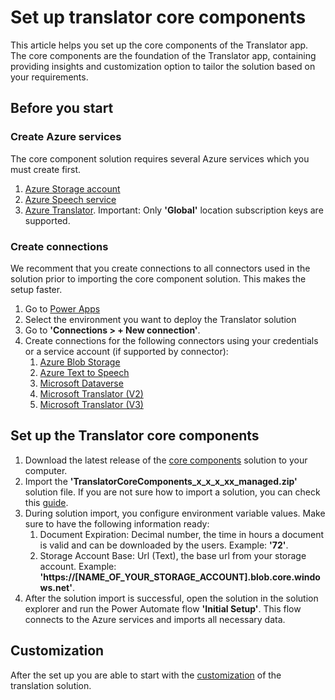 # Set up translator core components

This article helps you set up the core components of the Translator app. The core components are the foundation of the Translator app, containing providing insights and customization option to tailor the solution based on your requirements.

## Before you start

### Create Azure services
The core component solution requires several Azure services which you must create first.
1. [Azure Storage account](https://learn.microsoft.com/en-us/azure/storage/common/storage-account-create?tabs=azure-portal)
2. [Azure Speech service](https://portal.azure.com/#create/Microsoft.CognitiveServicesSpeechServices)
3. [Azure Translator](https://learn.microsoft.com/en-us/azure/ai-services/translator/create-translator-resource). Important: Only **'Global'** location subscription keys are supported.

### Create connections
We recomment that you create connections to all connectors used in the solution prior to importing the core component solution. This makes the setup faster.
1. Go to [Power Apps](https://make.powerapps.com/)
2. Select the environment you want to deploy the Translator solution
3. Go to **'Connections > + New connection'**.
4. Create connections for the following connectors using your credentials or a service account (if supported by connector):
    1. [Azure Blob Storage](https://learn.microsoft.com/en-us/connectors/azureblob/)
    2. [Azure Text to Speech](https://learn.microsoft.com/en-us/connectors/azuretexttospeech/)
    3. [Microsoft Dataverse](https://learn.microsoft.com/en-us/connectors/commondataserviceforapps/)
    4. [Microsoft Translator (V2)](https://learn.microsoft.com/en-us/connectors/translatorv2/)
    5. [Microsoft Translator (V3)](https://learn.microsoft.com/en-us/connectors/microsofttranslatorv/)
  
## Set up the Translator core components
1. Download the latest release of the [core components](/releases/tag/CoreComponents) solution to your computer.
2. Import the **'TranslatorCoreComponents_x_x_x_xx_managed.zip'** solution file. If you are not sure how to import a solution, you can check this [guide](https://learn.microsoft.com/en-us/power-apps/maker/data-platform/import-update-export-solutions).
3. During solution import, you configure environment variable values. Make sure to have the following information ready:
    1. Document Expiration: Decimal number, the time in hours a document is valid and can be downloaded by the users. Example: **'72'**.
    2. Storage Account Base: Url (Text), the base url from your storage account. Example: **'https://[NAME_OF_YOUR_STORAGE_ACCOUNT].blob.core.windows.net'**.
4. After the solution import is successful, open the solution in the solution explorer and run the Power Automate flow **'Initial Setup'**. This flow connects to the Azure services and imports all necessary data.

## Customization
After the set up you are able to start with the [customization](customization.md) of the translation solution.
